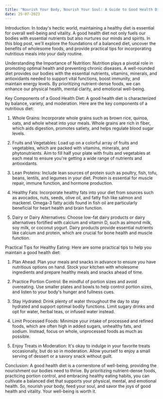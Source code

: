 ```yaml
---
title: "Nourish Your Body, Nourish Your Soul: A Guide to Good Health Diet"
date: 25-07-2023
---
```


Introduction:
In today's hectic world, maintaining a healthy diet is essential for overall well-being and vitality. A good health diet not only fuels our bodies with essential nutrients but also nurtures our minds and spirits. In this blog post, we'll explore the foundations of a balanced diet, uncover the benefits of wholesome foods, and provide practical tips for incorporating nutritious meals into your daily routine.

Understanding the Importance of Nutrition:
Nutrition plays a pivotal role in promoting optimal health and preventing chronic diseases. A well-rounded diet provides our bodies with the essential nutrients, vitamins, minerals, and antioxidants needed to support vital functions, boost immunity, and maintain energy levels. By prioritizing nutrient-dense foods, we can enhance our physical health, mental clarity, and emotional well-being.

Key Components of a Good Health Diet:
A good health diet is characterized by balance, variety, and moderation. Here are the key components of a nutritious diet:

1. Whole Grains: Incorporate whole grains such as brown rice, quinoa, oats, and whole wheat into your meals. Whole grains are rich in fiber, which aids digestion, promotes satiety, and helps regulate blood sugar levels.

2. Fruits and Vegetables: Load up on a colorful array of fruits and vegetables, which are packed with vitamins, minerals, and phytonutrients. Aim to fill half your plate with fruits and vegetables at each meal to ensure you're getting a wide range of nutrients and antioxidants.

3. Lean Proteins: Include lean sources of protein such as poultry, fish, tofu, beans, lentils, and legumes in your diet. Protein is essential for muscle repair, immune function, and hormone production.

4. Healthy Fats: Incorporate healthy fats into your diet from sources such as avocados, nuts, seeds, olive oil, and fatty fish like salmon and mackerel. Omega-3 fatty acids found in fish oil are particularly beneficial for heart health and brain function.

5. Dairy or Dairy Alternatives: Choose low-fat dairy products or dairy alternatives fortified with calcium and vitamin D, such as almond milk, soy milk, or coconut yogurt. Dairy products provide essential nutrients like calcium and protein, which are crucial for bone health and muscle function.

Practical Tips for Healthy Eating:
Here are some practical tips to help you maintain a good health diet:

1. Plan Ahead: Plan your meals and snacks in advance to ensure you have nutritious options on hand. Stock your kitchen with wholesome ingredients and prepare healthy meals and snacks ahead of time.

2. Practice Portion Control: Be mindful of portion sizes and avoid overeating. Use smaller plates and bowls to help control portion sizes, and listen to your body's hunger and fullness cues.

3. Stay Hydrated: Drink plenty of water throughout the day to stay hydrated and support optimal bodily functions. Limit sugary drinks and opt for water, herbal teas, or infused water instead.

4. Limit Processed Foods: Minimize your intake of processed and refined foods, which are often high in added sugars, unhealthy fats, and sodium. Instead, focus on whole, unprocessed foods as much as possible.

5. Enjoy Treats in Moderation: It's okay to indulge in your favorite treats occasionally, but do so in moderation. Allow yourself to enjoy a small serving of dessert or a savory snack without guilt.

Conclusion:
A good health diet is a cornerstone of well-being, providing the nourishment our bodies need to thrive. By prioritizing nutrient-dense foods, practicing portion control, and embracing healthy eating habits, you can cultivate a balanced diet that supports your physical, mental, and emotional health. So, nourish your body, feed your soul, and savor the joys of good health and vitality. Your well-being is worth it.
